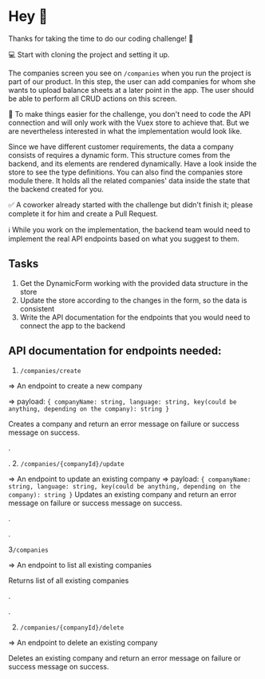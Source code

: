 # Hey 👋 

Thanks for taking the time to do our coding challenge! 🙂

💻 Start with cloning the project and setting it up. 

The companies screen you see on `/companies` when you run the project is part of our product.
In this step, the user can add companies for whom she wants to upload balance sheets at a later point in the app.
The user should be able to perform all CRUD actions on this screen.

🎉 To make things easier for the challenge, you don't need to code the API connection and will only work with the Vuex store to achieve that. 
But we are nevertheless interested in what the implementation would look like.

Since we have different customer requirements, the data a company consists of requires a dynamic form. This structure comes from the backend, and its elements are rendered dynamically. Have a look inside the store to see the type definitions. You can also find the companies store module there. It holds all the related companies' data inside the state that the backend created for you.

✅ A coworker already started with the challenge but didn't finish it; please complete it for him and create a Pull Request.

ℹ️ While you work on the implementation, the backend team would need to implement the real API endpoints based on what you suggest to them.

## Tasks 

1. Get the DynamicForm working with the provided data structure in the store
2. Update the store according to the changes in the form, so the data is consistent
3. Write the API documentation for the endpoints that you would need to connect the app to the backend




## API documentation for endpoints needed:

1. `/companies/create`

=> An endpoint to create a new company

=> payload: `{
    companyName: string,
    language: string,
    key(could be anything, depending on the company): string
}`

Creates a company and return an error message on failure or success message on success.

.

.
2. `/companies/{companyId}/update`

=> An endpoint to update an existing company
=> payload: `{
    companyName: string,
    language: string,
    key(could be anything, depending on the company): string
}`
Updates an existing company and return an error message on failure or success message on success.

.

.

3`/companies`

=> An endpoint to list all existing companies

Returns list of all existing companies

.

.

2. `/companies/{companyId}/delete`

=> An endpoint to delete an existing company

Deletes an existing company and return an error message on failure or success message on success.


